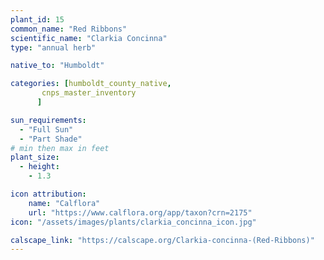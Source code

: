 ```yaml
---
plant_id: 15
common_name: "Red Ribbons"
scientific_name: "Clarkia Concinna"
type: "annual herb"

native_to: "Humboldt"

categories: [humboldt_county_native,
       cnps_master_inventory
      ]

sun_requirements:
  - "Full Sun"
  - "Part Shade"
# min then max in feet
plant_size:
  - height: 
    - 1.3

icon attribution: 
    name: "Calflora"
    url: "https://www.calflora.org/app/taxon?crn=2175"
icon: "/assets/images/plants/clarkia_concinna_icon.jpg" 

calscape_link: "https://calscape.org/Clarkia-concinna-(Red-Ribbons)"
---
```




